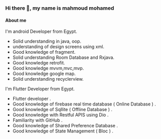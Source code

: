 ### Hi there 👋, my name is mahmoud mohamed

#### About me
I'm android Developer from Egypt.
- Solid understanding in java, oop.
- understanding of design screens using xml.
- Good knowledge of fragment.
- Solid understanding Room Database and Rxjava.
- Good knowledge retrofit.
- Good knowledge mvvm,mvc,mvp.
- Good knowledge google map.
- Solid understanding recyclerview.

I'm Flutter Developer from Egypt.

- Flutter developer .
- Good knowledge of firebase real time database ( Online Database ) .
- Good knowledge of Sqllite ( Offline Database ) .
- Good knowledge with Restful APIS using Dio .
- Familiarity with GitHub .
- Good knowledge of Shared Preference Database .
- Good knowledge of State Management ( Bloc ) .
